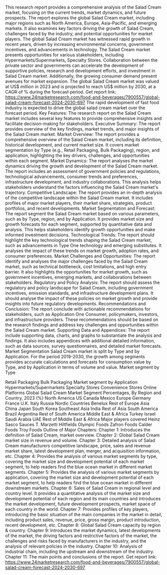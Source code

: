 This research report provides a comprehensive analysis of the Salad Cream market, focusing on the current trends, market dynamics, and future prospects. The report explores the global Salad Cream market, including major regions such as North America, Europe, Asia-Pacific, and emerging markets. It also examines key factors driving the growth of Salad Cream, challenges faced by the industry, and potential opportunities for market players.
The global Salad Cream market has witnessed rapid growth in recent years, driven by increasing environmental concerns, government incentives, and advancements in technology. The Salad Cream market presents opportunities for various stakeholders, including Hypermarkets/Supermarkets, Specialty Stores. Collaboration between the private sector and governments can accelerate the development of supportive policies, research and development efforts, and investment in Salad Cream market. Additionally, the growing consumer demand present avenues for market expansion.
The global Salad Cream market was valued at US$ million in 2023 and is projected to reach US$ million by 2030, at a CAGR of % during the forecast period.
Get report link: https://www.24marketresearch.com/food-and-beverages/7900557/global-salad-cream-forecast-2024-2030-697
The rapid development of fast food industry is expected to drive the global salad cream market over the forecast period.
Key Features:
The research report on the Salad Cream market includes several key features to provide comprehensive insights and facilitate decision-making for stakeholders.
Executive Summary: The report provides overview of the key findings, market trends, and major insights of the Salad Cream market.
Market Overview: The report provides a comprehensive overview of the Salad Cream market, including its definition, historical development, and current market size. It covers market segmentation by Type (e.g., Retail Packaging, Bulk Packaging), region, and application, highlighting the key drivers, challenges, and opportunities within each segment.
Market Dynamics: The report analyses the market dynamics driving the growth and development of the Salad Cream market. The report includes an assessment of government policies and regulations, technological advancements, consumer trends and preferences, infrastructure development, and industry collaborations. This analysis helps stakeholders understand the factors influencing the Salad Cream market's trajectory.
Competitive Landscape: The report provides an in-depth analysis of the competitive landscape within the Salad Cream market. It includes profiles of major market players, their market share, strategies, product portfolios, and recent developments.
Market Segmentation and Forecast: The report segment the Salad Cream market based on various parameters, such as by Type, region, and by Application. It provides market size and growth forecasts for each segment, supported by quantitative data and analysis. This helps stakeholders identify growth opportunities and make informed investment decisions.
Technological Trends: The report should highlight the key technological trends shaping the Salad Cream market, such as advancements in Type One technology and emerging substitutes. It analyses the impact of these trends on market growth, adoption rates, and consumer preferences.
Market Challenges and Opportunities: The report identify and analyses the major challenges faced by the Salad Cream market, such as technical bottleneck, cost limitations, and high entry barrier. It also highlights the opportunities for market growth, such as government incentives, emerging markets, and collaborations between stakeholders.
Regulatory and Policy Analysis: The report should assess the regulatory and policy landscape for Salad Cream, including government incentives, emission standards, and infrastructure development plans. It should analyse the impact of these policies on market growth and provide insights into future regulatory developments.
Recommendations and Conclusion: The report conclude with actionable recommendations for stakeholders, such as Application One Consumer, policymakers, investors, and infrastructure providers. These recommendations should be based on the research findings and address key challenges and opportunities within the Salad Cream market.
Supporting Data and Appendices: The report include supporting data, charts, and graphs to substantiate the analysis and findings. It also includes appendices with additional detailed information, such as data sources, survey questionnaires, and detailed market forecasts.
Market Segmentation
Salad Cream market is split by Type and by Application. For the period 2019-2030, the growth among segments provides accurate calculations and forecasts for consumption value by Type, and by Application in terms of volume and value.
Market segment by Type

Retail Packaging
Bulk Packaging
Market segment by Application
Hypermarkets/Supermarkets
Specialty Stores
Convenience Stores
Online Platforms
Global Salad Cream Market Segment Percentages, By Region and Country, 2023 (%)
North America
US
Canada
Mexico
Europe
Germany
France
U.K.
Italy
Russia
Nordic Countries
Benelux
Rest of Europe
Asia
China
Japan
South Korea
Southeast Asia
India
Rest of Asia
South America
Brazil
Argentina
Rest of South America
Middle East & Africa
Turkey
Israel
Saudi Arabia
UAE
Rest of Middle East & Africa
Major players covered
Heinz
Sasco Sauces
T. Marzetti
Hiltfields
Olympic Foods
Zafron Foods
Calder Foods
Troy Foods
Outline of Major Chapters:
Chapter 1: Introduces the definition of Salad Cream, market overview.
Chapter 2: Global Salad Cream market size in revenue and volume.
Chapter 3: Detailed analysis of Salad Cream manufacturers competitive landscape, price, sales and revenue market share, latest development plan, merger, and acquisition information, etc.
Chapter 4: Provides the analysis of various market segments by type, covering the market size and development potential of each market segment, to help readers find the blue ocean market in different market segments.
Chapter 5: Provides the analysis of various market segments by application, covering the market size and development potential of each market segment, to help readers find the blue ocean market in different downstream markets.
Chapter 6: Sales of Salad Cream in regional level and country level. It provides a quantitative analysis of the market size and development potential of each region and its main countries and introduces the market development, future development prospects, market space of each country in the world.
Chapter 7: Provides profiles of key players, introducing the basic situation of the main companies in the market in detail, including product sales, revenue, price, gross margin, product introduction, recent development, etc.
Chapter 8: Global Salad Cream capacity by region & country.
Chapter 9: Introduces the market dynamics, latest developments of the market, the driving factors and restrictive factors of the market, the challenges and risks faced by manufacturers in the industry, and the analysis of relevant policies in the industry.
Chapter 10: Analysis of industrial chain, including the upstream and downstream of the industry.
Chapter 11: The main points and conclusions of the report.
Get report link: https://www.24marketresearch.com/food-and-beverages/7900557/global-salad-cream-forecast-2024-2030-697
